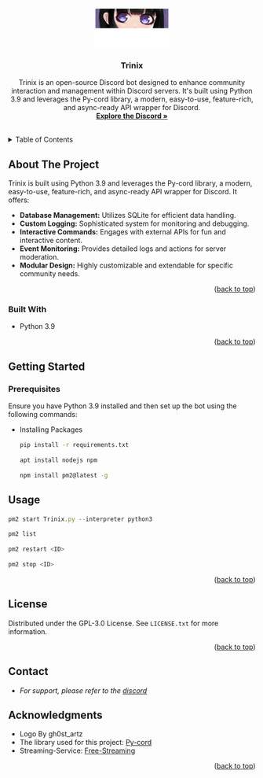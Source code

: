 <a name="readme-top"></a>


<!-- PROJECT LOGO -->
<br />
<div align="center">
  <a href="https://github.com/MaxieDev/Trinix/">
    <img src="og_trinix.png" alt="Logo" width="150" height="80">
  </a>

  <h3 align="center">Trinix</h3>

  <p align="center">
    Trinix is an open-source Discord bot designed to enhance community interaction and management within Discord servers. It's built using Python 3.9 and leverages the Py-cord library, a modern, easy-to-use, feature-rich, and async-ready API wrapper for Discord.
    <br />
    <a href="https://discord.gg/rySbUJS64t"><strong>Explore the Discord »</strong></a>
    <br />
    <br />
  </p>
</div>


<!-- TABLE OF CONTENTS -->
<details>
  <summary>Table of Contents</summary>
  <ol>
    <li>
      <a href="#about-the-project">About The Project</a>
      <ul>
        <li><a href="#usage">Usage</a></li>
        <li><a href="#contact">Contact</a></li>
        <li><a href="#built-with">Built With</a></li>
        <li><a href="#prerequisites">Prerequisites</a></li>
        <li><a href="#acknowledgments">Acknowledgments</a></li>
        <li><a href="#getting-started">Getting Started</a></li>
      </ul>
    </li>
  </ol>
</details>



<!-- ABOUT THE PROJECT -->
## About The Project

Trinix is built using Python 3.9 and leverages the Py-cord library, a modern, easy-to-use, feature-rich, and async-ready API wrapper for Discord. It offers:

- **Database Management:** Utilizes SQLite for efficient data handling.
- **Custom Logging:** Sophisticated system for monitoring and debugging.
- **Interactive Commands:** Engages with external APIs for fun and interactive content.
- **Event Monitoring:** Provides detailed logs and actions for server moderation.
- **Modular Design:** Highly customizable and extendable for specific community needs.


<p align="right">(<a href="#readme-top">back to top</a>)</p>


### Built With

* Python 3.9

<p align="right">(<a href="#readme-top">back to top</a>)</p>

<!-- GETTING STARTED -->
## Getting Started

### Prerequisites
Ensure you have Python 3.9 installed and then set up the bot using the following commands:

* Installing Packages
  ```sh
  pip install -r requirements.txt
  ```

  ```sh
  apt install nodejs npm
  ```

  ```sh
  npm install pm2@latest -g
  ```

<!-- USAGE EXAMPLES -->
## Usage


```js
pm2 start Trinix.py --interpreter python3
```

```js
pm2 list
```

```js
pm2 restart <ID>
```

```js
pm2 stop <ID> 
```


<p align="right">(<a href="#readme-top">back to top</a>)</p>


<!-- LICENSE -->
## License

Distributed under the GPL-3.0 License. See `LICENSE.txt` for more information.

<p align="right">(<a href="#readme-top">back to top</a>)</p>


<!-- CONTACT -->
## Contact

* _For support, please refer to the [discord](https://discord.gg/CMDnygFbXR)_


<!-- ACKNOWLEDGMENTS -->
## Acknowledgments

* Logo By gh0st_artz
* The library used for this project: [Py-cord](https://github.com/Pycord-Development/pycord)
* Streaming-Service: [Free-Streaming](https://github.com/MaxieDev/Free-Streaming)


<p align="right">(<a href="#readme-top">back to top</a>)</p>
